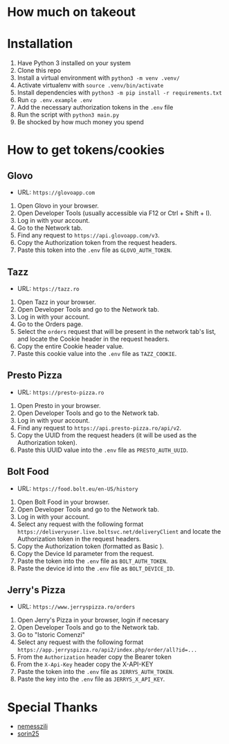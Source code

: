 # How much on takeout

# Installation

1. Have Python 3 installed on your system
1. Clone this repo
1. Install a virtual environment with `python3 -m venv .venv/`
1. Activate virtualenv with `source .venv/bin/activate`
1. Install dependencies with `python3 -m pip install -r requirements.txt`
1. Run `cp .env.example .env`
1. Add the necessary authorization tokens in the `.env` file
1. Run the script with `python3 main.py`
1. Be shocked by how much money you spend

# How to get tokens/cookies
## Glovo
- URL: `https://glovoapp.com`
1. Open Glovo in your browser.
1. Open Developer Tools (usually accessible via F12 or Ctrl + Shift + I).
1. Log in with your account.
1. Go to the Network tab.
1. Find any request to `https://api.glovoapp.com/v3`.
1. Copy the Authorization token from the request headers.
1. Paste this token into the `.env` file as `GLOVO_AUTH_TOKEN`.

## Tazz
- URL: `https://tazz.ro`
1. Open Tazz in your browser.
1. Open Developer Tools and go to the Network tab.
1. Log in with your account.
1. Go to the Orders page.
1. Select the `orders` request that will be present in the network tab's list, and locate the Cookie header in the request headers.
1. Copy the entire Cookie header value.
1. Paste this cookie value into the `.env` file as `TAZZ_COOKIE`.

## Presto Pizza
- URL: `https://presto-pizza.ro`
1. Open Presto in your browser.
1. Open Developer Tools and go to the Network tab.
1. Log in with your account.
1. Find any request to `https://api.presto-pizza.ro/api/v2`.
1. Copy the UUID from the request headers (it will be used as the Authorization token).
1. Paste this UUID value into the `.env` file as `PRESTO_AUTH_UUID`.

## Bolt Food
- URL: `https://food.bolt.eu/en-US/history`
1. Open Bolt Food in your browser.
1. Open Developer Tools and go to the Network tab.
1. Log in with your account.
1. Select any request with the following format `https://deliveryuser.live.boltsvc.net/deliveryClient` and locate the Authorization token in the request headers.
1. Copy the Authorization token (formatted as Basic <token>).
1. Copy the Device Id parameter from the request.
1. Paste the token into the `.env` file as `BOLT_AUTH_TOKEN`.
1. Paste the device id into the `.env` file as `BOLT_DEVICE_ID`.

## Jerry's Pizza
- URL: `https://www.jerryspizza.ro/orders`
1. Open Jerry's Pizza in your browser, login if necesary
1. Open Developer Tools and go to the Network tab.
1. Go to "Istoric Comenzi"
1. Select any request with the following format `https://app.jerryspizza.ro/api2/index.php/order/all?id=...`
1. From the `Authorization` header copy the Bearer token
1. From the `X-Api-Key`  header copy the X-API-KEY
1. Paste the token into the `.env` file as `JERRYS_AUTH_TOKEN`.
1. Paste the key into the `.env` file as `JERRYS_X_API_KEY`.

# Special Thanks
- [nemesszili](https://github.com/nemesszili)
- [sorin25](https://github.com/sorin25)
